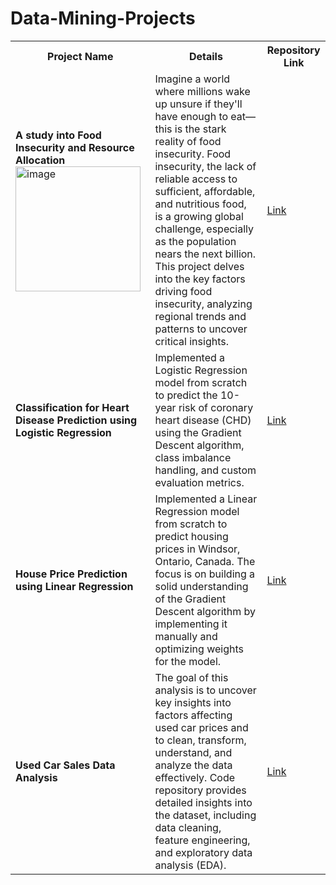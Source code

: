 # Data-Mining-Projects

<table>
  <tr>
    <th>Project Name</th>
    <th>Details</th>
    <th>Repository Link</th>
  </tr>
  <tr>
    <td><b>A study into Food Insecurity and Resource Allocation</b>
    <img width="200" alt="image" src="https://github.com/user-attachments/assets/049530a7-1916-46ad-a394-bab97c97c07d" />
</td>
    <td>Imagine a world where millions wake up unsure if they'll have enough to eat—this is the stark reality of food insecurity. Food insecurity, the lack of reliable access to sufficient, affordable, and nutritious food, is a growing global challenge, especially as the population nears the next billion. This project delves into the key factors driving food insecurity, analyzing regional trends and patterns to uncover critical insights.</td>
    <td><a href="https://github.com/eshita-ds/Data-Mining-Projects/tree/main/Food-Insecurity-Analysis">Link</a></td>
  </tr>
  <tr>
    <td><b>Classification for Heart Disease Prediction using Logistic Regression</b></td>
    <td>Implemented a Logistic Regression model from scratch to predict the 10-year risk of coronary heart disease (CHD) using the Gradient Descent algorithm, class imbalance handling, and custom evaluation metrics.</td>
    <td><a href="https://github.com/eshita-ds/Data-Mining-Projects/tree/main/Cardiovascular_Risk_Prediction_with_LR_and_SMOTE">Link</a></td>
  </tr>
  <tr>
    <td><b>House Price Prediction using Linear Regression</b></td>
    <td>Implemented a Linear Regression model from scratch to predict housing prices in Windsor, Ontario, Canada. The focus is on building a solid understanding of the Gradient Descent algorithm by implementing it manually and optimizing weights for the model.</td>
    <td><a href="https://github.com/eshita-ds/Data-Mining-Projects/tree/main/Housing_Price_Prediction_using_Linear_Regression">Link</a></td>
  </tr>
    <tr>
    <td><b>Used Car Sales Data Analysis</b></td>
    <td>The goal of this analysis is to uncover key insights into factors affecting used car prices and to clean, transform, understand, and analyze the data effectively. Code repository provides detailed insights into the dataset, including data cleaning, feature engineering, and exploratory data analysis (EDA). </td>
    <td><a href="https://github.com/eshita-ds/Data-Mining-Projects/tree/main/Used_Car_Sales_Data_Analysis">Link</a></td>
  </tr>
</table>

